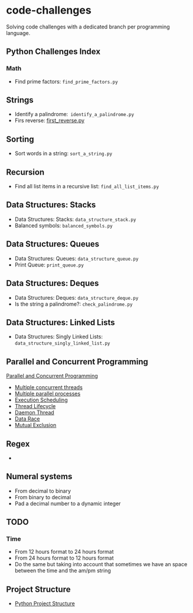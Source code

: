 # code-challenges
Solving code challenges with a dedicated branch per programming language.

## Python Challenges Index

### Math

* Find prime factors: `find_prime_factors.py`

## Strings

* Identify a palindrome:` identify_a_palindrome.py`
* Firs reverse: [first_reverse.py](code_challenges/strings/first_reverse.py)

## Sorting

* Sort words in a string: `sort_a_string.py`

## Recursion

* Find all list items in a recursive list: `find_all_list_items.py`

## Data Structures: Stacks

* Data Structures: Stacks: `data_structure_stack.py`
* Balanced symbols: `balanced_symbols.py`

## Data Structures: Queues

* Data Structures: Queues: `data_structure_queue.py`
* Print Queue: `print_queue.py`

## Data Structures: Deques

* Data Structures: Deques: `data_structure_deque.py`
* Is the string a palindrome?: `check_palindrome.py`

## Data Structures: Linked Lists

* Data Structures: Singly Linked Lists: `data_structure_singly_linked_list.py`

## Parallel and Concurrent Programming

[Parallel and Concurrent Programming](parallel/README.md)

* [Multiple concurrent threads](parallel/multiple_concurrent_threads.py)
* [Multiple parallel processes](parallel/multiple_processes.py)
* [Execution Scheduling](parallel/execution_scheduling.py)
* [Thread Lifecycle](parallel/thread_lifecycle.py)
* [Daemon Thread](parallel/daemon_thread.py)
* [Data Race](parallel/data_race.py)
* [Mutual Exclusion](parallel/mutual_exclusion.py)

## Regex

* 

## Numeral systems

* From decimal to binary
* From binary to decimal
* Pad a decimal number to a dynamic integer

## TODO

### Time

* From 12 hours format to 24 hours format
* From 24 hours format to 12 hours format
* Do the same but taking into account that sometimes we have an space between the time and the am/pm string

## Project Structure

* [Python Project Structure](https://docs.python-guide.org/writing/structure/)